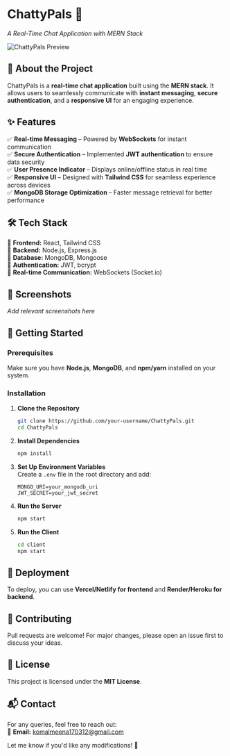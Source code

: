 # **ChattyPals 💬**  
_A Real-Time Chat Application with MERN Stack_  

![ChattyPals Preview](your-image-link-here)  

## 🚀 **About the Project**  
ChattyPals is a **real-time chat application** built using the **MERN stack**. It allows users to seamlessly communicate with **instant messaging**, **secure authentication**, and a **responsive UI** for an engaging experience.  

## ✨ **Features**  
✅ **Real-time Messaging** – Powered by **WebSockets** for instant communication  
✅ **Secure Authentication** – Implemented **JWT authentication** to ensure data security  
✅ **User Presence Indicator** – Displays online/offline status in real time  
✅ **Responsive UI** – Designed with **Tailwind CSS** for seamless experience across devices  
✅ **MongoDB Storage Optimization** – Faster message retrieval for better performance  

## 🛠 **Tech Stack**  
🔹 **Frontend:** React, Tailwind CSS  
🔹 **Backend:** Node.js, Express.js  
🔹 **Database:** MongoDB, Mongoose  
🔹 **Authentication:** JWT, bcrypt  
🔹 **Real-time Communication:** WebSockets (Socket.io)  

## 📸 **Screenshots**  
_Add relevant screenshots here_  

## 🚀 **Getting Started**  

### **Prerequisites**  
Make sure you have **Node.js**, **MongoDB**, and **npm/yarn** installed on your system.  

### **Installation**  

1. **Clone the Repository**  
   ```bash
   git clone https://github.com/your-username/ChattyPals.git
   cd ChattyPals
   ```  

2. **Install Dependencies**  
   ```bash
   npm install
   ```

3. **Set Up Environment Variables**  
   Create a `.env` file in the root directory and add:  
   ```env
   MONGO_URI=your_mongodb_uri
   JWT_SECRET=your_jwt_secret
   ```

4. **Run the Server**  
   ```bash
   npm start
   ```

5. **Run the Client**  
   ```bash
   cd client
   npm start
   ```

## 🚀 **Deployment**  
To deploy, you can use **Vercel/Netlify for frontend** and **Render/Heroku for backend**.  

## 🤝 **Contributing**  
Pull requests are welcome! For major changes, please open an issue first to discuss your ideas.  

## 📜 **License**  
This project is licensed under the **MIT License**.  

## 📬 **Contact**  
For any queries, feel free to reach out:  
📧 **Email:** [komalmeena170312@gmail.com](mailto:komalmeena170312@gmail.com)  

Let me know if you'd like any modifications! 🚀
